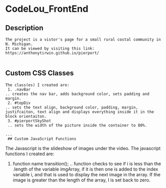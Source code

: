 
# CodeLou_FrontEnd
 ## Description
```
The project is a vistor's page for a small rural costal community in N. Michigan. 
It can be viewed by visiting this link: https://anthonytirwin.github.io/pierport/
 
 ```
 ## Custom CSS Classes
```
The class(es) I created are:
 1. .navBar
.. creates the nav bar, adds background color, sets padding and margin.
 2. #topDiv
.. sets the text align, background color, padding, margin, justifcaiton, text align and displays everything inside it in the block orientaiton. 
 3. #pierportSkyShot
 .. sets the width of the picture inside the container to 80%. 

...
 ## Custom JavaScript Functions
```  
The Javascript is the slideshow of images under the video.
The javascript functions I created are:
 1. function name transition();
.. function checks to see if i is less than the .length of the variable imgArray, if it is then one is added to the index variable i, and that is used to display the next image in the array.  If the image is greater than the length of the array, I is set back to zero. 
